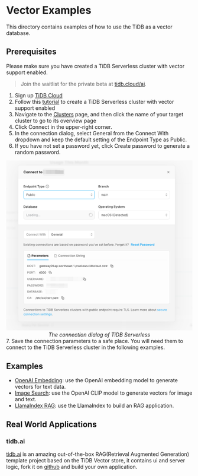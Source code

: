 # Vector Examples

This directory contains examples of how to use the TiDB as a vector database.

## Prerequisites

Please make sure you have created a TiDB Serverless cluster with vector support enabled.

> Join the waitlist for the private beta at [tidb.cloud/ai](https://tidb.cloud/ai).

1. Sign up [TiDB Cloud](https://tidbcloud.com)
2. Follow this [tutorial](https://docs.pingcap.com/tidbcloud/tidb-cloud-quickstart#step-1-create-a-tidb-cluster) to create a TiDB Serverless cluster with vector support enabled
3. Navigate to the [Clusters](https://tidbcloud.com/console/clusters) page, and then click the name of your target cluster to go to its overview page
4. Click Connect in the upper-right corner.
5. In the connection dialog, select General from the Connect With dropdown and keep the default setting of the Endpoint Type as Public.
6. If you have not set a password yet, click Create password to generate a random password.

<div align="center">
    <picture>
        <img alt="The connection dialog of TiDB Serverless" src="./static/images/tidbcloud-connect-parameters.png" width="600">
    </picture>
    <div><i>The connection dialog of TiDB Serverless</i></div>
</div>
7. Save the connection parameters to a safe place. You will need them to connect to the TiDB Serverless cluster in the following examples.

## Examples

- [OpenAI Embedding](./openai_embedding/README.md): use the OpenAI embedding model to generate vectors for text data.
- [Image Search](./image_search/README.md): use the OpenAI CLIP model to generate vectors for image and text.
- [LlamaIndex RAG](./llamaindex_rag/README.md): use the LlamaIndex to build an RAG application.

## Real World Applications

### tidb.ai

[tidb.ai](https://tidb.ai) is an amazing out-of-the-box RAG(Retrieval Augmented Generation) template project based on the TiDB Vector store, it contains ui and server logic, fork it on [github](https://github.com/pingcap/tidb.ai) and build your own application.
